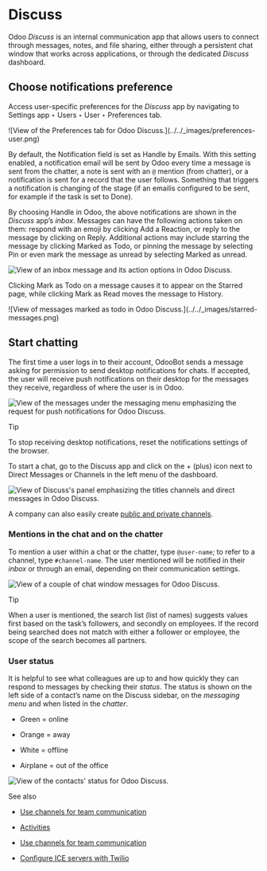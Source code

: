 # Discuss

Odoo _Discuss_ is an internal communication app that allows users to connect
through messages, notes, and file sharing, either through a persistent chat
window that works across applications, or through the dedicated _Discuss_
dashboard.

## Choose notifications preference

Access user-specific preferences for the _Discuss_ app by navigating to
Settings app ‣ Users ‣ User ‣ Preferences tab.

![View of the Preferences tab for Odoo Discuss.](../../_images/preferences-
user.png)

By default, the Notification field is set as Handle by Emails. With this
setting enabled, a notification email will be sent by Odoo every time a
message is sent from the chatter, a note is sent with an `@` mention (from
chatter), or a notification is sent for a record that the user follows.
Something that triggers a notification is changing of the stage (if an emailis
configured to be sent, for example if the task is set to Done).

By choosing Handle in Odoo, the above notifications are shown in the _Discuss_
app’s _inbox_. Messages can have the following actions taken on them: respond
with an emoji by clicking Add a Reaction, or reply to the message by clicking
on Reply. Additional actions may include starring the message by clicking
Marked as Todo, or pinning the message by selecting Pin or even mark the
message as unread by selecting Marked as unread.

![View of an inbox message and its action options in Odoo
Discuss.](../../_images/reactions-discuss.png)

Clicking Mark as Todo on a message causes it to appear on the Starred page,
while clicking Mark as Read moves the message to History.

![View of messages marked as todo in Odoo Discuss.](../../_images/starred-
messages.png)

## Start chatting

The first time a user logs in to their account, OdooBot sends a message asking
for permission to send desktop notifications for chats. If accepted, the user
will receive push notifications on their desktop for the messages they
receive, regardless of where the user is in Odoo.

![View of the messages under the messaging menu emphasizing the request for
push notifications for Odoo Discuss.](../../_images/odoobot-push.png)

Tip

To stop receiving desktop notifications, reset the notifications settings of
the browser.

To start a chat, go to the Discuss app and click on the \+ (plus) icon next to
Direct Messages or Channels in the left menu of the dashboard.

![View of Discuss's panel emphasizing the titles channels and direct messages
in Odoo Discuss.](../../_images/channels-direct-messages.png)

A company can also easily create [public and private
channels](discuss/team_communication.html).

### Mentions in the chat and on the chatter

To mention a user within a chat or the chatter, type `@user-name`; to refer to
a channel, type `#channel-name`. The user mentioned will be notified in their
_inbox_ or through an email, depending on their communication settings.

![View of a couple of chat window messages for Odoo
Discuss.](../../_images/chat-windows.png)

Tip

When a user is mentioned, the search list (list of names) suggests values
first based on the task’s followers, and secondly on employees. If the record
being searched does not match with either a follower or employee, the scope of
the search becomes all partners.

### User status

It is helpful to see what colleagues are up to and how quickly they can
respond to messages by checking their _status_. The status is shown on the
left side of a contact’s name on the Discuss sidebar, on the _messaging menu_
and when listed in the _chatter_.

  * Green = online

  * Orange = away

  * White = offline

  * Airplane = out of the office

![View of the contacts' status for Odoo Discuss.](../../_images/status.png)

See also

  * [Use channels for team communication](discuss/team_communication.html)

  * [Activities](../essentials/activities.html)

  * [Use channels for team communication](discuss/team_communication.html)
  * [Configure ICE servers with Twilio](discuss/ice_servers.html)

